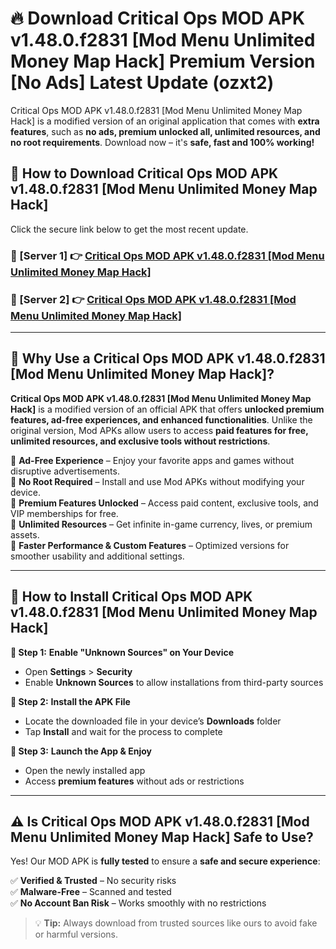 # 🔥 Download Critical Ops MOD APK v1.48.0.f2831 [Mod Menu Unlimited Money Map Hack] Premium Version [No Ads] Latest Update (ozxt2) 

Critical Ops MOD APK v1.48.0.f2831 [Mod Menu Unlimited Money Map Hack] is a modified version of an original application that comes with **extra features**, such as **no ads, premium unlocked all, unlimited resources, and no root requirements**. Download now – it's **safe, fast and 100% working!**

## **📱 How to Download Critical Ops MOD APK v1.48.0.f2831 [Mod Menu Unlimited Money Map Hack]**  

Click the secure link below to get the most recent update.  

 ### **📌 [Server 1] 👉** [Critical Ops MOD APK v1.48.0.f2831 [Mod Menu Unlimited Money Map Hack]](https://apkcomod.com?title=Critical_Ops_MOD_APK_v1.48.0.f2831_[Mod_Menu_Unlimited_Money_Map_Hack])

 ### **📌 [Server 2] 👉** [Critical Ops MOD APK v1.48.0.f2831 [Mod Menu Unlimited Money Map Hack]](https://apkcomod.com?title=Critical_Ops_MOD_APK_v1.48.0.f2831_[Mod_Menu_Unlimited_Money_Map_Hack])

---

## **🤖 Why Use a Critical Ops MOD APK v1.48.0.f2831 [Mod Menu Unlimited Money Map Hack]?**  

**Critical Ops MOD APK v1.48.0.f2831 [Mod Menu Unlimited Money Map Hack]** is a modified version of an official APK that offers **unlocked premium features, ad-free experiences, and enhanced functionalities**. Unlike the original version, Mod APKs allow users to access **paid features for free, unlimited resources, and exclusive tools without restrictions**.

🔽 **Ad-Free Experience** – Enjoy your favorite apps and games without disruptive advertisements.  
🔽 **No Root Required** – Install and use Mod APKs without modifying your device.  
🔽 **Premium Features Unlocked** – Access paid content, exclusive tools, and VIP memberships for free.  
🔽 **Unlimited Resources** – Get infinite in-game currency, lives, or premium assets.  
🔽 **Faster Performance & Custom Features** – Optimized versions for smoother usability and additional settings.  

---

## **🚀 How to Install Critical Ops MOD APK v1.48.0.f2831 [Mod Menu Unlimited Money Map Hack]**  

**🔹 Step 1:** **Enable "Unknown Sources" on Your Device**  
- Open **Settings** > **Security**  
- Enable **Unknown Sources** to allow installations from third-party sources  

**🔹 Step 2:** **Install the APK File**  
- Locate the downloaded file in your device’s **Downloads** folder  
- Tap **Install** and wait for the process to complete  

**🔹 Step 3:** **Launch the App & Enjoy**  
- Open the newly installed app  
- Access **premium features** without ads or restrictions  

---

## **⚠️ Is Critical Ops MOD APK v1.48.0.f2831 [Mod Menu Unlimited Money Map Hack] Safe to Use?**  

Yes! Our MOD APK is **fully tested** to ensure a **safe and secure experience**:

✅ **Verified & Trusted** – No security risks  
✅ **Malware-Free** – Scanned and tested  
✅ **No Account Ban Risk** – Works smoothly with no restrictions  

> 💡 **Tip:** Always download from trusted sources like ours to avoid fake or harmful versions.